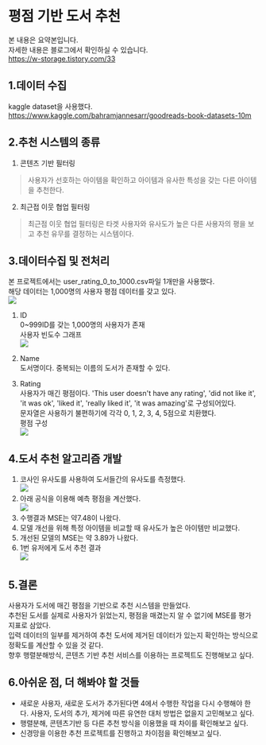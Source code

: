 평점 기반 도서 추천
=======================
본 내용은 요약본입니다.        
자세한 내용은 블로그에서 확인하실 수 있습니다.             
https://w-storage.tistory.com/33      

1.데이터 수집
-----------------         
kaggle dataset을 사용했다.
https://www.kaggle.com/bahramjannesarr/goodreads-book-datasets-10m       

2.추천 시스템의 종류
------------------
1) 콘텐츠 기반 필터링                       
> 사용자가 선호하는 아이템을 확인하고 아이템과 유사한 특성을 갖는 다른 아이템을 추천한다.                  
2) 최근접 이웃 협업 필터링                       
> 최근점 이웃 협업 필터링은 타겟 사용자와 유사도가 높은 다른 사용자의 평을 보고 추천 유무를 결정하는 시스템이다.                  

3.데이터수집 및 전처리
----------------------------             
본 프로젝트에서는 user_rating_0_to_1000.csv파일 1개만을 사용했다.          
해당 데이터는 1,000명의 사용자 평점 데이터를 갖고 있다.                   
<img src= "https://img1.daumcdn.net/thumb/R1280x0/?scode=mtistory2&fname=https%3A%2F%2Fblog.kakaocdn.net%2Fdn%2FwaG8Y%2FbtqLSOF85M8%2F0EuBt9RxOoa0t0P1xlakyk%2Fimg.png"></img>                   
1) ID                     
0~999ID를 갖는 1,000명의 사용자가 존재                   
사용자 빈도수 그래프              
<img src= "https://img1.daumcdn.net/thumb/R1280x0/?scode=mtistory2&fname=https%3A%2F%2Fblog.kakaocdn.net%2Fdn%2FbFUebV%2FbtqLRkS5GsJ%2FhgkqzKa7x3htVeC68UrEKk%2Fimg.png"></img>                  

2) Name            
도서명이다. 중복되는 이름의 도서가 존재할 수 있다.

3) Rating              
사용자가 매긴 평점이다. 'This user doesn't have any rating', 'did not like it', 'it was ok', 'liked it', 'really liked it', 'it was amazing'로 구성되어있다.                       
문자열은 사용하기 불편하기에 각각 0, 1, 2, 3, 4, 5점으로 치환했다.       
평점 구성              
<img src= "https://img1.daumcdn.net/thumb/R1280x0/?scode=mtistory2&fname=https%3A%2F%2Fblog.kakaocdn.net%2Fdn%2FbhJmy4%2FbtqLIInEFww%2FaeBkHvpRPmi4pKt7ZnOzIk%2Fimg.png"></img>                     
                 
4.도서 추천 알고리즘 개발
------------------------------------------
1) 코사인 유사도를 사용하여 도서들간의 유사도를 측정했다.                
<img src= "https://img1.daumcdn.net/thumb/R1280x0/?scode=mtistory2&fname=https%3A%2F%2Fblog.kakaocdn.net%2Fdn%2FbYmVop%2FbtqLQbIS3qV%2FUZWgg5IRZ0VSSzCFkRfmDk%2Fimg.png"></img>                  
2) 아래 공식을 이용해 예측 평점을 계산했다.                   
<img src= "https://user-images.githubusercontent.com/25631105/97192518-51ad5700-17eb-11eb-96b4-8a5c1de8d1ea.gif"></img>                    
3) 수행결과 MSE는 약7.48이 나왔다.                 
4) 모델 개선을 위해 특정 아이템을 비교할 때 유사도가 높은 아이템만 비교했다.                 
5) 개선된 모델의 MSE는 약 3.89가 나왔다.                      
6) 1번 유저에게 도서 추천 결과                          
<img src= "https://user-images.githubusercontent.com/25631105/97192836-aa7cef80-17eb-11eb-94b8-3b6318f2b85e.png"></img>                         

5.결론
------------------------------------------
사용자가 도서에 매긴 평점을 기반으로 추천 시스템을 만들었다.   
추천된 도서를 실제로 사용자가 읽었는지, 평점을 매겼는지 알 수 없기에 MSE를 평가 지표로 삼았다.                    
입력 데이터의 일부를 제거하여 추천 도서에 제거된 데이터가 있는지 확인하는 방식으로 정확도를 계산할 수 있을 것 같다.                    
향후 행렬분해방식, 콘텐츠 기반 추천 서비스를 이용하는 프로젝트도 진행해보고 싶다.                    

6.아쉬운 점, 더 해봐야 할 것들
------------------------------------------
* 새로운 사용자, 새로운 도서가 추가된다면 4에서 수행한 작업을 다시 수행해야 한다. 사용자, 도서의 추가, 제거에 따른 유연한 대처 방법은 없을지 고민해보고 싶다.                    
* 행렬분해, 콘텐츠기반 등 다른 추천 방식을 이용했을 때 차이를 확인해보고 싶다.                    
* 신경망을 이용한 추천 프로젝트를 진행하고 차이점을 확인해보고 싶다.                           
